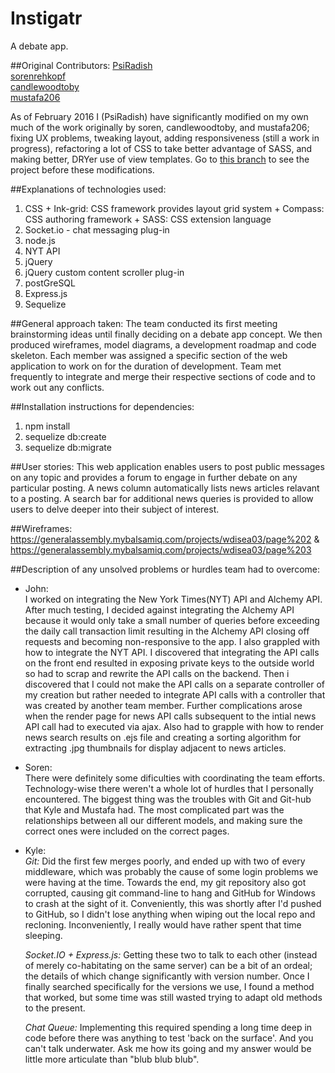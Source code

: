 # Instigatr
A debate app.

##Original Contributors:
[PsiRadish](https://github.com/PsiRadish)  
[sorenrehkopf](https://github.com/sorenrehkopf)  
[candlewoodtoby](https://github.com/candlewoodtoby)  
[mustafa206](https://github.com/mustafa206)  
  
As of February 2016 I (PsiRadish) have significantly modified on my own much of the work originally by soren, candlewoodtoby, and mustafa206; fixing UX problems, tweaking layout, adding responsiveness (still a work in progress), refactoring a lot of CSS to take better advantage of SASS, and making better, DRYer use of view templates.  Go to [this branch](https://github.com/PsiRadish/Instigatr/tree/original-team-effort) to see the project before these modifications.  

##Explanations of technologies used:
  1. CSS
    + Ink-grid: CSS framework provides layout grid system
    + Compass: CSS authoring framework
    + SASS: CSS extension language
  2. Socket.io - chat messaging plug-in
  3. node.js
  4. NYT API
  5. jQuery
  6. jQuery custom content scroller plug-in
  7. postGreSQL
  8. Express.js
  9. Sequelize  
  
##General approach taken:
  The team conducted its first meeting brainstorming ideas until finally deciding on a debate app concept.
  We then produced wireframes, model diagrams, a development roadmap and code skeleton. Each member was assigned a
  specific section of the web application to work on for the duration of development. Team met frequently to integrate
  and merge their respective sections of code and to work out any conflicts.  
  
##Installation instructions for dependencies:
  1. npm install
  2. sequelize db:create
  3. sequelize db:migrate  
  
##User stories:
  This web application enables users to post public messages on any topic and provides a forum to engage in further debate on
  any particular posting. A news column automatically lists news articles relavant to a posting. A search bar for additional
  news queries is provided to allow users to delve deeper into their subject of interest.  
  
##Wireframes:
  https://generalassembly.mybalsamiq.com/projects/wdisea03/page%202 & https://generalassembly.mybalsamiq.com/projects/wdisea03/page%203  
  
##Description of any unsolved problems or hurdles team had to overcome:  
+ John:  
    I worked on integrating the New York Times(NYT) API and Alchemy API. After much testing, I decided against integrating the Alchemy API
    because it would only take a small number of queries before exceeding the daily call transaction limit resulting in the Alchemy API
    closing off requests and becoming non-responsive to the app. I also grappled with how to integrate the NYT API. I discovered that integrating
    the API calls on the front end resulted in exposing private keys to the outside world so had to scrap and rewrite the API calls on the backend.
    Then i discovered that I could not make the API calls on a separate controller of my creation but rather needed to integrate API calls with a controller
    that was created by another team member. Further complications arose when the render page for news API calls subsequent to the intial
    news API call had to executed via ajax. Also had to grapple with how to render news search results on .ejs file and creating a sorting algorithm
    for extracting .jpg thumbnails for display adjacent to news articles.  
    
+ Soren:  
    There were definitely some dificulties with coordinating the team efforts. Technology-wise there weren't a whole lot of hurdles that I personally encountered. The biggest thing was the troubles with Git and Git-hub that Kyle and Mustafa had. The most complicated part was the relationships between all our different models, and making sure the correct ones were included on the correct pages.  
    
+ Kyle:  
    *Git:* Did the first few merges poorly, and ended up with two of every middleware, which was probably the cause of some login problems we were having at the time.
    Towards the end, my git repository also got corrupted, causing git command-line to hang and GitHub for Windows to crash at the sight of it. Conveniently, this
    was shortly after I'd pushed to GitHub, so I didn't lose anything when wiping out the local repo and recloning. Inconveniently, I really would have rather spent that
    time sleeping.  
    
    *Socket.IO + Express.js:* Getting these two to talk to each other (instead of merely co-habitating on the same server) can be a bit of an ordeal; the details of which
    change significantly with version number. Once I finally searched specifically for the versions we use, I found a method that worked, but some time was still wasted
    trying to adapt old methods to the present.  
    
    *Chat Queue:* Implementing this required spending a long time deep in code before there was anything to test 'back on the surface'. And you can't talk underwater. Ask
    me how its going and my answer would be little more articulate than "blub blub blub".
      

